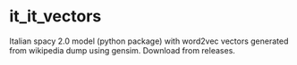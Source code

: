 # it_it_vectors
Italian spacy 2.0 model (python package) with word2vec vectors generated from wikipedia dump using gensim. Download from releases.
